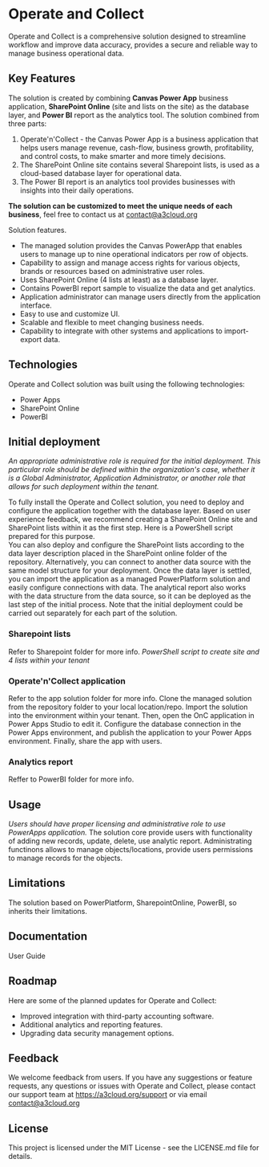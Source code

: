 # Operate and Collect

Operate and Collect is a comprehensive solution designed to streamline workflow and improve data accuracy, provides a secure and reliable way to manage business operational data.

## Key Features 
The solution is created by combining **Canvas Power App** business application, **SharePoint Online** (site and lists on the site) as the database layer, and **Power BI** report as the analytics tool.  The solution combined from three parts:

1. Operate'n'Collect - the Canvas Power App is a business application that helps users manage revenue, cash-flow, business growth, profitability, and control costs, to make smarter and more timely decisions.
2. The SharePoint Online site contains several Sharepoint lists, is used as a cloud-based database layer for operational data.
3. The Power BI report is an analytics tool provides businesses with insights into their daily operations.


**The solution can be customized to meet the unique needs of each business**, feel free to contact us at contact@a3cloud.org

Solution features.
* The managed solution provides the Canvas PowerApp that enables users to manage up to nine operational indicators per row of objects.
* Сapability to assign and manage access rights for various objects, brands or resources based on administrative user roles.
* Uses SharePoint Online (4 lists at least) as a database layer.
* Contains PowerBI report sample to visualize the data and get analytics.
* Application administrator can manage users directly from the application interface.
* Easy to use and customize UI.
* Scalable and flexible to meet changing business needs.
* Capability to integrate with other systems and applications to import-export data. 

## Technologies 
Operate and Collect solution was built using the following technologies: 
* Power Apps
* SharePoint Online
* PowerBI 

## Initial deployment

_An appropriate administrative role is required for the initial deployment. This particular role should be defined within the organization's case, whether it is a Global Administrator, Application Administrator, or another role that allows for such deployment within the tenant._

To fully install the Operate and Collect solution, you need to deploy and configure the application together with the database layer. Based on user experience feedback, we recommend creating a SharePoint Online site and SharePoint lists within it as the first step. Here is a PowerShell script prepared for this purpose.  
You can also deploy and configure the SharePoint lists according to the data layer description placed in the SharePoint online folder of the repository. Alternatively, you can connect to another data source with the same model structure for your deployment. Once the data layer is settled, you can import the application as a managed PowerPlatform solution and easily configure connections with data. The analytical report also works with the data structure from the data source, so it can be deployed as the last step of the initial process. Note that the initial deployment could be carried out separately for each part of the solution.

### Sharepoint lists  
Refer to Sharepoint folder for more info.
_PowerShell script to create site and 4 lists within your tenant_ 

### Operate'n'Collect application  
Refer to the app solution folder for more info. 
Clone the managed solution from the repository folder to your local location/repo. Import the solution into the environment within your tenant. Then, open the OnC application in Power Apps Studio to edit it. Configure the database connection in the Power Apps environment, and publish the application to your Power Apps environment. Finally, share the app with users.

### Analytics report
Reffer to PowerBI folder for more info.

## Usage
_Users should have proper licensing and administrative role to use PowerApps application._ 
The solution core provide users with functionality of adding new records, update, delete, use analytic report. Administrating functinons allows to manage objects/locations, provide users permissions to manage records for the objects.

## Limitations
The solution based on PowerPlatform, SharepointOnline, PowerBI, so inherits their limitations.

## Documentation 
User Guide 

## Roadmap 
Here are some of the planned updates for Operate and Collect: 
* Improved integration with third-party accounting software.
* Additional analytics and reporting features.
* Upgrading data security management options. 

## Feedback
We welcome feedback from users. If you have any suggestions or feature requests, any questions or issues with Operate and Collect, please contact our support team at https://a3cloud.org/support or via email contact@a3cloud.org

## License 
This project is licensed under the MIT License - see the LICENSE.md file for details.
